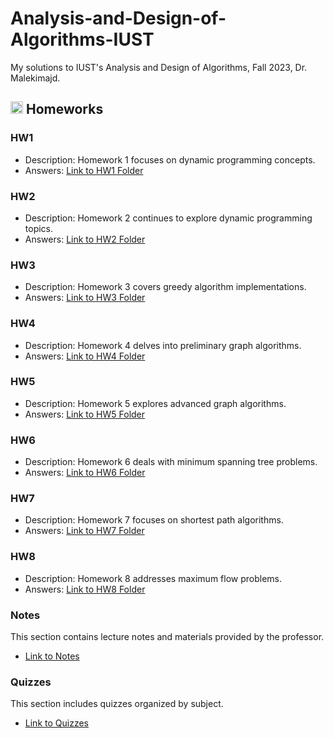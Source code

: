 # Analysis-and-Design-of-Algorithms-IUST
My solutions to IUST's Analysis and Design of Algorithms, Fall 2023, Dr. Malekimajd.

## <img width="20" height="20" src="https://img.icons8.com/ios/50/41b883/homework.png" alt="homework"/> Homeworks
### HW1
- Description: Homework 1 focuses on dynamic programming concepts.
- Answers: [Link to HW1 Folder](https://github.com/lelnazrezaeel/Analysis-and-Design-of-Algorithms-IUST/tree/main/Homeworks/HW1)

### HW2
- Description: Homework 2 continues to explore dynamic programming topics.
- Answers: [Link to HW2 Folder](https://github.com/lelnazrezaeel/Analysis-and-Design-of-Algorithms-IUST/tree/main/Homeworks/HW2)

### HW3
- Description: Homework 3 covers greedy algorithm implementations.
- Answers: [Link to HW3 Folder](https://github.com/lelnazrezaeel/Analysis-and-Design-of-Algorithms-IUST/tree/main/Homeworks/HW3)

### HW4
- Description: Homework 4 delves into preliminary graph algorithms.
- Answers: [Link to HW4 Folder](https://github.com/lelnazrezaeel/Analysis-and-Design-of-Algorithms-IUST/tree/main/Homeworks/HW4)

### HW5
- Description: Homework 5 explores advanced graph algorithms.
- Answers: [Link to HW5 Folder](https://github.com/lelnazrezaeel/Analysis-and-Design-of-Algorithms-IUST/tree/main/Homeworks/HW5)

### HW6
- Description: Homework 6 deals with minimum spanning tree problems.
- Answers: [Link to HW6 Folder](https://github.com/lelnazrezaeel/Analysis-and-Design-of-Algorithms-IUST/tree/main/Homeworks/HW6)

### HW7
- Description: Homework 7 focuses on shortest path algorithms.
- Answers: [Link to HW7 Folder](https://github.com/lelnazrezaeel/Analysis-and-Design-of-Algorithms-IUST/tree/main/Homeworks/HW7)

### HW8
- Description: Homework 8 addresses maximum flow problems.
- Answers: [Link to HW8 Folder](https://github.com/lelnazrezaeel/Analysis-and-Design-of-Algorithms-IUST/tree/main/Homeworks/HW8)

### Notes
This section contains lecture notes and materials provided by the professor.

- [Link to Notes](https://github.com/lelnazrezaeel/Analysis-and-Design-of-Algorithms-IUST/tree/main/Notes)

### Quizzes
This section includes quizzes organized by subject.

- [Link to Quizzes](https://github.com/lelnazrezaeel/Analysis-and-Design-of-Algorithms-IUST/tree/main/Quizzes)

